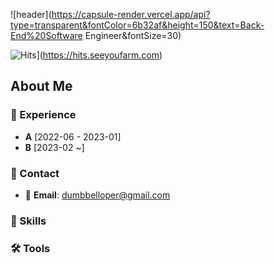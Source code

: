 
![header](https://capsule-render.vercel.app/api?type=transparent&fontColor=6b32af&height=150&text=Back-End%20Software Engineer&fontSize=30)

![Hits](https://hits.seeyoufarm.com/api/count/incr/badge.svg?url=https%3A%2F%2Fgithub.com%2Fdumbbelloper%2Fhit-counter&count_bg=%2379C83D&title_bg=%23555555&icon=&icon_color=%23E7E7E7&title=hits&edge_flat=false)](https://hits.seeyoufarm.com)

## About Me


### 💼 Experience

- **A** [2022-06 - 2023-01]
- **B** [2023-02 ~]

### 🤝 Contact

- 📧 **Email**: dumbbelloper@gmail.com



### 🔨 Skills



### 🛠 Tools


<!--END_SECTION:waka-->
